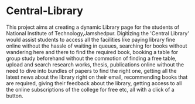 # Central-Library
This project aims at creating a dynamic Library page for the students of National Institute of Technology,Jamshedpur. Digitizing the 'Central Library' would assist students to access all the facilities like paying library fine online without the hassle of waiting in queues, searching for books without wandering here and there to find the required book, booking a table for group study beforehand without the commotion of finding a free table, upload and search research works, thesis, publications online without the need to dive into bundles of papers to find the right one, getting all the latest news about the library right on their email, recommending books that are required, giving their feedback about the library, getting access to all the online subscriptions of the college for free etc, all with a click of a button.